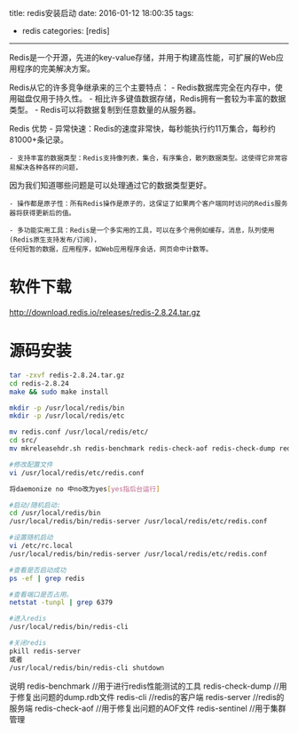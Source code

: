 title: redis安装启动
date: 2016-01-12 18:00:35
tags:
 - redis
categories: [redis]

---
Redis是一个开源，先进的key-value存储，并用于构建高性能，可扩展的Web应用程序的完美解决方案。

Redis从它的许多竞争继承来的三个主要特点：
	- Redis数据库完全在内存中，使用磁盘仅用于持久性。
	- 相比许多键值数据存储，Redis拥有一套较为丰富的数据类型。
	- Redis可以将数据复制到任意数量的从服务器。
<!--more -->

Redis 优势
	- 异常快速：Redis的速度非常快，每秒能执行约11万集合，每秒约81000+条记录。

	- 支持丰富的数据类型：Redis支持像列表，集合，有序集合，散列数据类型。这使得它非常容易解决各种各样的问题，
因为我们知道哪些问题是可以处理通过它的数据类型更好。

	- 操作都是原子性：所有Redis操作是原子的，这保证了如果两个客户端同时访问的Redis服务器将获得更新后的值。

	- 多功能实用工具：Redis是一个多实用的工具，可以在多个用例如缓存，消息，队列使用(Redis原生支持发布/订阅)，
	任何短暂的数据，应用程序，如Web应用程序会话，网页命中计数等。

# 软件下载
http://download.redis.io/releases/redis-2.8.24.tar.gz

# 源码安装
```bash
tar -zxvf redis-2.8.24.tar.gz
cd redis-2.8.24
make && sudo make install

mkdir -p /usr/local/redis/bin
mkdir -p /usr/local/redis/etc

mv redis.conf /usr/local/redis/etc/
cd src/
mv mkreleasehdr.sh redis-benchmark redis-check-aof redis-check-dump redis-cli redis-server /usr/local/redis/bin

#修改配置文件 
vi /usr/local/redis/etc/redis.conf

将daemonize no 中no改为yes[yes指后台运行]

#启动/随机启动:
cd /usr/local/redis/bin
/usr/local/redis/bin/redis-server /usr/local/redis/etc/redis.conf

#设置随机启动
vi /etc/rc.local
/usr/local/redis/bin/redis-server /usr/local/redis/etc/redis.conf

#查看是否启动成功 
ps -ef | grep redis

#查看端口是否占用。
netstat -tunpl | grep 6379

#进入redis
/usr/local/redis/bin/redis-cli

#关闭redis  
pkill redis-server
或者
/usr/local/redis/bin/redis-cli shutdown
```
说明
redis-benchmark //用于进行redis性能测试的工具
redis-check-dump //用于修复出问题的dump.rdb文件
redis-cli //redis的客户端
redis-server //redis的服务端
redis-check-aof //用于修复出问题的AOF文件
redis-sentinel //用于集群管理
